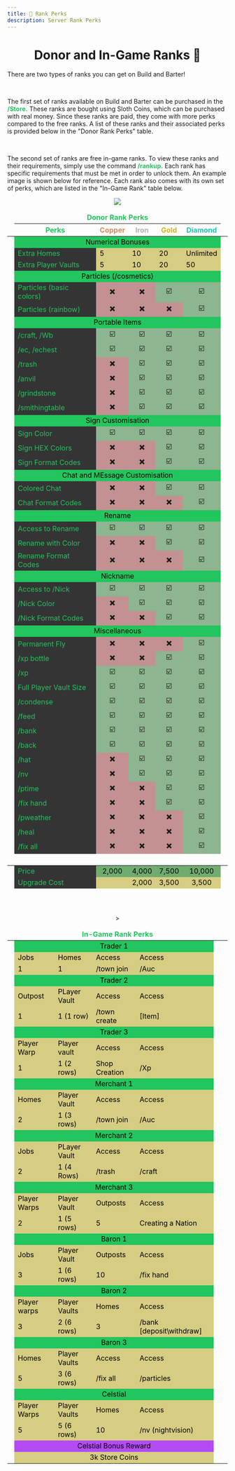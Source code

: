 ```yaml
---
title: 👑 Rank Perks
description: Server Rank Perks
---
```



<center><h1><b></b>Donor and In-Game Ranks 👑</b></h1></center>

 There are two types of ranks you can get on Build and Barter!

<br>

The first set of ranks available on Build and Barter can be purchased in the <span style="color:#22c55e;"><b>/Store.</b></span> These ranks are bought using Sloth Coins, which can be purchased with real money. Since these ranks are paid, they come with more perks compared to the free ranks. A list of these ranks and their associated perks is provided below in the "Donor Rank Perks" table.

<br>

The second set of ranks are free in-game ranks. To view these ranks and their requirements, simply use the command <span style="color:#22c55e;"><b>/rankup.</b></span> Each rank has specific requirements that must be met in order to unlock them. An example image is shown below for reference. Each rank also comes with its own set of perks, which are listed in the "In-Game Rank" table below.


<p align="center">
   <img src=/img/Rank_image.png" />


<table>
  <thead>
    <tr>
      <td scope="row" colspan="7" style="color:#22c55e"><center><b>Donor Rank Perks</b></center></td>
    </tr>
    <tr>
      <td></td>
      <th scope="col" style="color:#22c55e">Perks</th>
      <th scope="col" style="color:#dd8b58">Copper</th>
      <th scope="col" style="color:#b2b2b2">Iron</th>
      <th scope="col" style="color:#d8b317">Gold</th>
      <th scope="col" style="color:#22c5ac">Diamond</th>
      <td></td>
    </tr>
  </thead>
  <tbody>
    <tr>
        <td></td>
      <td scope="row" colspan="5" bgcolor="#22c55e" style="color:#000000"><center>Numerical Bonuses</center></td>
      <td></td>
      </tr>
      <tr>
      <td></td>
      <td scope="row" bgcolor="#343434" style="color:#22c55e">Extra Homes</td>
      <td bgcolor="#d6cd83" style="color:#000000">5</td>
      <td bgcolor="#d6cd83" style="color:#000000">10</td>
      <td bgcolor="#d6cd83" style="color:#000000">20</td>
      <td bgcolor="#d6cd83" style="color:#000000">Unlimited</td>
      <td></td>
    </tr>
    <tr>
      <td></td>
      <td scope="row" bgcolor="#343434" style="color:#22c55e">Extra Player Vaults</td>
      <td bgcolor="#d6cd83" style="color:#000000">5</td>
      <td bgcolor="#d6cd83" style="color:#000000">10</td>
      <td bgcolor="#d6cd83" style="color:#000000">20</td>
      <td bgcolor="#d6cd83" style="color:#000000">50</td>
      <td></td>
    <tr>
        <td></td>
      <td scope="row" colspan="5" bgcolor="#22c55e" style="color:#000000"><center>Particles (/cosmetics)</center></td>
      <td></td>
      </tr>
      <tr>
    <tr>
      <td></td>
        <td scope="row" bgcolor="#343434" style="color:#22c55e">Particles (basic colors)</td>
        <td bgcolor="#c39191"><center>✖️</center></td>
        <td bgcolor="#c39191"><center>✖️</center></td>
        <td bgcolor="#8db58f"><center>☑️</center></td>
        <td bgcolor="#8db58f"><center>☑️</center></td>
      <td></td>
    </tr>
    <tr>
      <td></td>
        <td scope="row" bgcolor="#343434" style="color:#22c55e">Particles (rainbow)</td>
        <td bgcolor="#c39191"><center>✖️</center></td>
        <td bgcolor="#c39191"><center>✖️</center></td>
        <td bgcolor="#c39191"><center>✖️</center></td>
        <td bgcolor="#8db58f"><center>☑️</center></td>
      <td></td>
    <tr>
        <td></td>
      <td scope="row" colspan="5" bgcolor="#22c55e" style="color:#000000"><center>Portable Items</center></td>
      <td></td>
      </tr>
      <tr>
    <tr>
      <td></td>
      <td scope="row" bgcolor="#343434" style="color:#22c55e">/craft, /Wb </td>
        <td bgcolor="#8db58f"><center>☑️</center></td>
        <td bgcolor="#8db58f"><center>☑️</center></td>
        <td bgcolor="#8db58f"><center>☑️</center></td>
        <td bgcolor="#8db58f"><center>☑️</center></td>
      <td></td>
    </tr>
    <tr>
      <td></td>
        <td scope="row" bgcolor="#343434" style="color:#22c55e">/ec, /echest</td>
        <td bgcolor="#8db58f"><center>☑️</center></td>
        <td bgcolor="#8db58f"><center>☑️</center></td>
        <td bgcolor="#8db58f"><center>☑️</center></td>
        <td bgcolor="#8db58f"><center>☑️</center></td>
      <td></td>
    </tr>
    <tr>
      <td></td>
        <td scope="row" bgcolor="#343434" style="color:#22c55e">/trash</td>
        <td bgcolor="#c39191"><center>✖️</center></td>
        <td bgcolor="#8db58f"><center>☑️</center></td>
        <td bgcolor="#8db58f"><center>☑️</center></td>
        <td bgcolor="#8db58f"><center>☑️</center></td>
      <td></td>
    </tr>
    <tr>
      <td></td>
        <td scope="row" bgcolor="#343434" style="color:#22c55e">/anvil</td>
        <td bgcolor="#c39191"><center>✖️</center></td>
        <td bgcolor="#8db58f"><center>☑️</center></td>
        <td bgcolor="#8db58f"><center>☑️</center></td>
        <td bgcolor="#8db58f"><center>☑️</center></td>
      <td></td>
    </tr>
    <tr>
      <td></td>
        <td scope="row" bgcolor="#343434" style="color:#22c55e">/grindstone</td>
        <td bgcolor="#c39191"><center>✖️</center></td>
        <td bgcolor="#8db58f"><center>☑️</center></td>
        <td bgcolor="#8db58f"><center>☑️</center></td>
        <td bgcolor="#8db58f"><center>☑️</center></td>
      <td></td>
    </tr>
    <tr>
      <td></td>
        <td scope="row" bgcolor="#343434" style="color:#22c55e">/smithingtable</td>
        <td bgcolor="#c39191"><center>✖️</center></td>
        <td bgcolor="#8db58f"><center>☑️</center></td>
        <td bgcolor="#8db58f"><center>☑️</center></td>
        <td bgcolor="#8db58f"><center>☑️</center></td>
      <td></td>
    <tr>
        <td></td>
      <td scope="row" colspan="5" bgcolor="#22c55e" style="color:#000000"><center>Sign Customisation</center></td>
      <td></td>
      </tr>
      <tr>
    <tr>
      <td></td>
      <td scope="row" bgcolor="#343434" style="color:#22c55e">Sign Color</td>
        <td bgcolor="#8db58f"><center>☑️</center></td>
        <td bgcolor="#8db58f"><center>☑️</center></td>
        <td bgcolor="#8db58f"><center>☑️</center></td>
        <td bgcolor="#8db58f"><center>☑️</center></td>
      <td></td>
    </tr>
    <tr>
      <td></td>
        <td scope="row" bgcolor="#343434" style="color:#22c55e">Sign HEX Colors</td>
        <td bgcolor="#c39191"><center>✖️</center></td>
        <td bgcolor="#c39191"><center>✖️</center></td>
        <td bgcolor="#8db58f"><center>☑️</center></td>
        <td bgcolor="#8db58f"><center>☑️</center></td>
      <td></td>
    </tr>
    <tr>
      <td></td>
      <td scope="row" bgcolor="#343434" style="color:#22c55e">Sign Format Codes</td>
      <td bgcolor="#c39191"><center>✖️</center></td>
      <td bgcolor="#c39191"><center>✖️</center></td>
        <td bgcolor="#8db58f"><center>☑️</center></td>
        <td bgcolor="#8db58f"><center>☑️</center></td>
      <td></td>
    <tr>
        <td></td>
      <td scope="row" colspan="5" bgcolor="#22c55e" style="color:#000000"><center>Chat and MEssage Customisation</center></td>
      <td></td>
      </tr>
      <tr>
    <tr>
      <td></td>
        <td scope="row" bgcolor="#343434" style="color:#22c55e">Colored Chat</td>
        <td bgcolor="#c39191"><center>✖️</center></td>
        <td bgcolor="#c39191"><center>✖️</center></td>
        <td bgcolor="#8db58f"><center>☑️</center></td>
        <td bgcolor="#8db58f"><center>☑️</center></td>
      <td></td>
    </tr>
    <tr>
      <td></td>
        <td scope="row" bgcolor="#343434" style="color:#22c55e">Chat Format Codes</td>
        <td bgcolor="#c39191"><center>✖️</center></td>
        <td bgcolor="#c39191"><center>✖️</center></td>
        <td bgcolor="#c39191"><center>✖️</center></td>
        <td bgcolor="#8db58f"><center>☑️</center></td>
      <td></td>
    <tr>
        <td></td>
        <td scope="row" colspan="5" bgcolor="#22c55e" style="color:#000000"><center>Rename</center></td>
        <td></td>
      </tr>
      <tr>
    <tr>
      <td></td>
      <td scope="row" bgcolor="#343434" style="color:#22c55e">Access to Rename</td>
        <td bgcolor="#8db58f"><center>☑️</center></td>
        <td bgcolor="#8db58f"><center>☑️</center></td>
        <td bgcolor="#8db58f"><center>☑️</center></td>
        <td bgcolor="#8db58f"><center>☑️</center></td>
      <td></td>
    </tr>
    <tr>
      <td></td>
        <td scope="row" bgcolor="#343434" style="color:#22c55e">Rename with Color</td>
        <td bgcolor="#c39191"><center>✖️</center></td>
        <td bgcolor="#c39191"><center>✖️</center></td>
        <td bgcolor="#8db58f"><center>☑️</center></td>
        <td bgcolor="#8db58f"><center>☑️</center></td>
      <td></td>
    </tr>
    <tr>
      <td></td>
        <td scope="row" bgcolor="#343434" style="color:#22c55e">Rename Format Codes</td>
        <td bgcolor="#c39191"><center>✖️</center></td>
        <td bgcolor="#c39191"><center>✖️</center></td>
        <td bgcolor="#c39191"><center>✖️</center></td>
        <td bgcolor="#8db58f"><center>☑️</center></td>
      <td></td>
    <tr>
        <td></td>
        <td scope="row" colspan="5" bgcolor="#22c55e" style="color:#000000"><center>Nickname</center></td>
        <td></td>
      </tr>
      <tr>
    <tr>
      <td></td>
        <td scope="row" bgcolor="#343434" style="color:#22c55e">Access to /Nick</td>
        <td bgcolor="#8db58f"><center>☑️</center></td>
        <td bgcolor="#8db58f"><center>☑️</center></td>
        <td bgcolor="#8db58f"><center>☑️</center></td>
        <td bgcolor="#8db58f"><center>☑️</center></td>
      <td></td>
    </tr>
    <tr>
      <td></td>
        <td scope="row" bgcolor="#343434" style="color:#22c55e">/Nick Color</td>
        <td bgcolor="#c39191"><center>✖️</center></td>
        <td bgcolor="#8db58f"><center>☑️</center></td>
        <td bgcolor="#8db58f"><center>☑️</center></td>
        <td bgcolor="#8db58f"><center>☑️</center></td>
      <td></td>
    </tr>
    <tr>
      <td></td>
        <td scope="row" bgcolor="#343434" style="color:#22c55e">/Nick Format Codes</td>
        <td bgcolor="#c39191"><center>✖️</center></td>
        <td bgcolor="#c39191"><center>✖️</center></td>
        <td bgcolor="#8db58f"><center>☑️</center></td>
        <td bgcolor="#8db58f"><center>☑️</center></td>
      <td></td>
    <tr>
        <td></td>
      <td scope="row" colspan="5" bgcolor="#22c55e" style="color:#000000"><center>Miscellaneous</center></td>
      <td></td>
      </tr>
      <tr>
    <tr>
      <td></td>
        <td scope="row" bgcolor="#343434" style="color:#22c55e">Permanent Fly</td>
        <td bgcolor="#c39191"><center>✖️</center></td>
        <td bgcolor="#c39191"><center>✖️</center></td>
        <td bgcolor="#c39191"><center>✖️</center></td>
        <td bgcolor="#8db58f"><center>☑️</center></td>
      <td></td>
    </tr>
    <tr>
      <td></td>
        <td scope="row" bgcolor="#343434" style="color:#22c55e">/xp bottle</td>
        <td bgcolor="#c39191"><center>✖️</center></td>
        <td bgcolor="#c39191"><center>✖️</center></td>
        <td bgcolor="#8db58f"><center>☑️</center></td>
        <td bgcolor="#8db58f"><center>☑️</center></td>
      <td></td>
    </tr>
    <tr>
      <td></td>
        <td scope="row" bgcolor="#343434" style="color:#22c55e">/xp</td>
        <td bgcolor="#8db58f"><center>☑️</center></td>
        <td bgcolor="#8db58f"><center>☑️</center></td>
        <td bgcolor="#8db58f"><center>☑️</center></td>
        <td bgcolor="#8db58f"><center>☑️</center></td>
      <td></td>
    </tr>
    <tr>
      <td></td>
        <td scope="row" bgcolor="#343434" style="color:#22c55e">Full Player Vault Size</td>
        <td bgcolor="#8db58f"><center>☑️</center></td>
        <td bgcolor="#8db58f"><center>☑️</center></td>
        <td bgcolor="#8db58f"><center>☑️</center></td>
        <td bgcolor="#8db58f"><center>☑️</center></td>
      <td></td>
    </tr>
    <tr>
      <td></td>
        <td scope="row" bgcolor="#343434" style="color:#22c55e">/condense</td>
        <td bgcolor="#8db58f"><center>☑️</center></td>
        <td bgcolor="#8db58f"><center>☑️</center></td>
        <td bgcolor="#8db58f"><center>☑️</center></td>
        <td bgcolor="#8db58f"><center>☑️</center></td>
      <td></td>
    </tr>
    <tr>
      <td></td>
        <td scope="row" bgcolor="#343434" style="color:#22c55e">/feed</td>
        <td bgcolor="#8db58f"><center>☑️</center></td>
        <td bgcolor="#8db58f"><center>☑️</center></td>
        <td bgcolor="#8db58f"><center>☑️</center></td>
        <td bgcolor="#8db58f"><center>☑️</center></td>
      <td></td>
    </tr>
    <tr>
      <td></td>
        <td scope="row" bgcolor="#343434" style="color:#22c55e">/bank</td>
        <td bgcolor="#8db58f"><center>☑️</center></td>
        <td bgcolor="#8db58f"><center>☑️</center></td>
        <td bgcolor="#8db58f"><center>☑️</center></td>
        <td bgcolor="#8db58f"><center>☑️</center></td>
      <td></td>
    </tr>
    <tr>
      <td></td>
        <td scope="row" bgcolor="#343434" style="color:#22c55e">/back</td>
        <td bgcolor="#8db58f"><center>☑️</center></td>
        <td bgcolor="#8db58f"><center>☑️</center></td>
        <td bgcolor="#8db58f"><center>☑️</center></td>
        <td bgcolor="#8db58f"><center>☑️</center></td>
      <td></td>
    </tr>
    <tr>
      <td></td>
        <td scope="row" bgcolor="#343434" style="color:#22c55e">/hat</td>
        <td bgcolor="#c39191"><center>✖️</center></td>
        <td bgcolor="#8db58f"><center>☑️</center></td>
        <td bgcolor="#8db58f"><center>☑️</center></td>
        <td bgcolor="#8db58f"><center>☑️</center></td>
      <td></td>
    </tr>
    <tr>
      <td></td>
        <td scope="row" bgcolor="#343434" style="color:#22c55e">/nv</td>
        <td bgcolor="#c39191"><center>✖️</center></td>
        <td bgcolor="#8db58f"><center>☑️</center></td>
        <td bgcolor="#8db58f"><center>☑️</center></td>
        <td bgcolor="#8db58f"><center>☑️</center></td>
      <td></td>
    </tr>
    <tr>
      <td></td>
        <td scope="row" bgcolor="#343434" style="color:#22c55e">/ptime</td>
        <td bgcolor="#c39191"><center>✖️</center></td>
        <td bgcolor="#c39191"><center>✖️</center></td>
        <td bgcolor="#8db58f"><center>☑️</center></td>
        <td bgcolor="#8db58f"><center>☑️</center></td>
      <td></td>
    </tr>
    <tr>
      <td></td>
        <td scope="row" bgcolor="#343434" style="color:#22c55e">/fix hand</td>
        <td bgcolor="#c39191"><center>✖️</center></td>
        <td bgcolor="#c39191"><center>✖️</center></td>
        <td bgcolor="#8db58f"><center>☑️</center></td>
        <td bgcolor="#8db58f"><center>☑️</center></td>
      <td></td>
    </tr>
    <tr>
      <td></td>
        <td scope="row" bgcolor="#343434" style="color:#22c55e">/pweather</td>
        <td bgcolor="#c39191"><center>✖️</center></td>
        <td bgcolor="#c39191"><center>✖️</center></td>
        <td bgcolor="#c39191"><center>✖️</center></td>
        <td bgcolor="#8db58f"><center>☑️</center></td>
      <td></td>
    </tr>
    <tr>
      <td></td>
      <td scope="row" bgcolor="#343434" style="color:#22c55e">/heal</td>
      <td bgcolor="#c39191"><center>✖️</center></td>
      <td bgcolor="#c39191"><center>✖️</center></td>
      <td bgcolor="#c39191"><center>✖️</center></td>
      <td bgcolor="#8db58f"><center>☑️</td>
      <td></td>
    </tr>
    <tr>
      <td></td>
        <td scope="row" bgcolor="#343434" style="color:#22c55e">/fix all</td>
        <td bgcolor="#c39191"><center>✖️</center></td>
        <td bgcolor="#c39191"><center>✖️</center></td>
        <td bgcolor="#c39191"><center>✖️</center></td>
        <td bgcolor="#8db58f"><center>☑️</center></td>
      <td></td>
    </tr>
    <tr>
      <td scope="row" colspan="7">‎ </td>
    </tr>
  </tbody>
  <tfoot>
    <tr>
      <td></td>
      <td scope="row" bgcolor="#343434" style="color:#22c55e">Price</td>
      <td bgcolor="#70ac70" style="color:#000000"><center>2,000</td>
      <td bgcolor="#70ac70" style="color:#000000"><center>4,000</td>
      <td bgcolor="#70ac70" style="color:#000000"><center>7,500</td>
      <td bgcolor="#70ac70" style="color:#000000"><center>10,000</td>
      <td></td>
    </tr>
    <tr>
      <td></td>
      <td scope="row" bgcolor="#343434" style="color:#22c55e">Upgrade Cost</td>
      <td bgcolor="#d6cd83"></td>
      <td bgcolor="#d6cd83" style="color:#000000"><center>2,000</td>
      <td bgcolor="#d6cd83" style="color:#000000"><center>3,500</td>
      <td bgcolor="#d6cd83" style="color:#000000"><center>3,500</td>
      <td></td>
    </tr>
    <tr>
      <td scope="row" colspan="7">‎ </td>
    </tr>
  </tfoot>
</table>


<br>

<table>
  <thead>
    <tr>
      <td scope="row" colspan="7" style="color:#22c55e"><center><b>In-Game Rank Perks</b></center></td>
    </tr>
    <tr>
    </tr>
  </thead>
  <tbody>
    <tr>
        <td></td>
      <td scope="row" colspan="4" bgcolor="#22c55e" style="color:#000000"><center>Trader 1</center></td>
      <td></td>
      </tr>
      <tr>
      <td></td>
      <td bgcolor="#d6cd83" style="color:#000000">Jobs</td>
      <td bgcolor="#d6cd83" style="color:#000000">Homes</td>
      <td bgcolor="#d6cd83" style="color:#000000">Access</td>
      <td bgcolor="#d6cd83" style="color:#000000">Access</td>
      <td></td>
    </tr>
    <tr>
      <td></td>
      <td bgcolor="#d6cd83" style="color:#000000">1</td>
      <td bgcolor="#d6cd83" style="color:#000000">1</td>
      <td bgcolor="#d6cd83" style="color:#000000">/town join</td>
      <td bgcolor="#d6cd83" style="color:#000000">/Auc</td>>
      <td></td>
     <td></td>
    <tr>
         <tr>
        <td></td>
      <td scope="row" colspan="4" bgcolor="#22c55e" style="color:#000000"><center>Trader 2</center></td>
      <td></td>
      </tr>
      <tr>
      <td></td>
      <td bgcolor="#d6cd83" style="color:#000000">Outpost</td>
      <td bgcolor="#d6cd83" style="color:#000000">PLayer Vault</td>
      <td bgcolor="#d6cd83" style="color:#000000">Access</td>
      <td bgcolor="#d6cd83" style="color:#000000">Access</td>
      <td></td>
    </tr>
    <tr>
      <td></td>
      <td bgcolor="#d6cd83" style="color:#000000">1</td>
      <td bgcolor="#d6cd83" style="color:#000000">1 (1 row)</td>
      <td bgcolor="#d6cd83" style="color:#000000">/town create</td>
      <td bgcolor="#d6cd83" style="color:#000000">[Item]</td>
      <td></td>
     <td></td>
    <tr>
         <tr>
        <td></td>
      <td scope="row" colspan="4" bgcolor="#22c55e" style="color:#000000"><center>Trader 3</center></td>
      <td></td>
      </tr>
      <tr>
      <td></td>
      <td bgcolor="#d6cd83" style="color:#000000">Player Warp</td>
      <td bgcolor="#d6cd83" style="color:#000000">Player vault</td>
      <td bgcolor="#d6cd83" style="color:#000000">Access</td>
      <td bgcolor="#d6cd83" style="color:#000000">Access</td>
      <td></td>
    </tr>
    <tr>
      <td></td>
      <td bgcolor="#d6cd83" style="color:#000000">1</td>
      <td bgcolor="#d6cd83" style="color:#000000">1 (2 rows)</td>
      <td bgcolor="#d6cd83" style="color:#000000">Shop Creation</td>
      <td bgcolor="#d6cd83" style="color:#000000">/Xp</td>
      <td></td>
     <td></td>
    <tr>
         <tr>
        <td></td>
      <td scope="row" colspan="4" bgcolor="#22c55e" style="color:#000000"><center>Merchant 1</center></td>
      <td></td>
      </tr>
      <tr>
      <td></td>
      <td bgcolor="#d6cd83" style="color:#000000">Homes</td>
      <td bgcolor="#d6cd83" style="color:#000000">Player Vault</td>
      <td bgcolor="#d6cd83" style="color:#000000">Access</td>
      <td bgcolor="#d6cd83" style="color:#000000">Access</td>
      <td></td>
    </tr>
    <tr>
      <td></td>
      <td bgcolor="#d6cd83" style="color:#000000">2</td>
      <td bgcolor="#d6cd83" style="color:#000000">1 (3 rows)</td>
      <td bgcolor="#d6cd83" style="color:#000000">/town join</td>
      <td bgcolor="#d6cd83" style="color:#000000">/Auc</td>
      <td></td>
     <td></td>
    <tr>
         <tr>
        <td></td>
      <td scope="row" colspan="4" bgcolor="#22c55e" style="color:#000000"><center>Merchant 2</center></td>
      <td></td>
      </tr>
      <tr>
      <td></td>
      <td bgcolor="#d6cd83" style="color:#000000">Jobs</td>
      <td bgcolor="#d6cd83" style="color:#000000">PLayer Vault</td>
      <td bgcolor="#d6cd83" style="color:#000000">Access</td>
      <td bgcolor="#d6cd83" style="color:#000000">Access</td>
      <td></td>
    </tr>
    <tr>
      <td></td>
      <td bgcolor="#d6cd83" style="color:#000000">2</td>
      <td bgcolor="#d6cd83" style="color:#000000">1 (4 Rows)</td>
      <td bgcolor="#d6cd83" style="color:#000000">/trash</td>
      <td bgcolor="#d6cd83" style="color:#000000">/craft</td>
      <td></td>
     <td></td>
    <tr>
         <tr>
        <td></td>
      <td scope="row" colspan="4" bgcolor="#22c55e" style="color:#000000"><center>Merchant 3</center></td>
      <td></td>
      </tr>
      <tr>
      <td></td>
      <td bgcolor="#d6cd83" style="color:#000000">Player Warps</td>
      <td bgcolor="#d6cd83" style="color:#000000">Player Vault</td>
      <td bgcolor="#d6cd83" style="color:#000000">Outposts</td>
      <td bgcolor="#d6cd83" style="color:#000000">Access</td>
      <td></td>
    </tr>
    <tr>
      <td></td>
      <td bgcolor="#d6cd83" style="color:#000000">2</td>
      <td bgcolor="#d6cd83" style="color:#000000">1 (5 rows)</td>
      <td bgcolor="#d6cd83" style="color:#000000">5</td>
      <td bgcolor="#d6cd83" style="color:#000000">Creating a Nation</td>
      <td></td>
     <td></td>
    <tr>
         <tr>
        <td></td>
      <td scope="row" colspan="4" bgcolor="#22c55e" style="color:#000000"><center>Baron 1</center></td>
      <td></td>
      </tr>
      <tr>
      <td></td>
      <td bgcolor="#d6cd83" style="color:#000000">Jobs</td>
      <td bgcolor="#d6cd83" style="color:#000000">Player Vault</td>
      <td bgcolor="#d6cd83" style="color:#000000">Outposts</td>
      <td bgcolor="#d6cd83" style="color:#000000">Access</td>
      <td></td>
    </tr>
    <tr>
      <td></td>
      <td bgcolor="#d6cd83" style="color:#000000">3</td>
      <td bgcolor="#d6cd83" style="color:#000000">1 (6 rows)</td>
      <td bgcolor="#d6cd83" style="color:#000000">10</td>
      <td bgcolor="#d6cd83" style="color:#000000">/fix hand</td>
      <td></td>
     <td></td>
    <tr>
         <tr>
        <td></td>
      <td scope="row" colspan="4" bgcolor="#22c55e" style="color:#000000"><center>Baron 2</center></td>
      <td></td>
      </tr>
      <tr>
      <td></td>
      <td bgcolor="#d6cd83" style="color:#000000">Player warps</td>
      <td bgcolor="#d6cd83" style="color:#000000">Player Vaults</td>
      <td bgcolor="#d6cd83" style="color:#000000">Homes</td>
      <td bgcolor="#d6cd83" style="color:#000000">Access</td>
      <td></td>
    </tr>
    <tr>
      <td></td>
      <td bgcolor="#d6cd83" style="color:#000000">3</td>
      <td bgcolor="#d6cd83" style="color:#000000">2 (6 rows)</td>
      <td bgcolor="#d6cd83" style="color:#000000">3</td>
      <td bgcolor="#d6cd83" style="color:#000000">/bank [deposit\withdraw]</td>
      <td></td>
     <td></td>
    <tr>
         <tr>
        <td></td>
      <td scope="row" colspan="4" bgcolor="#22c55e" style="color:#000000"><center>Baron 3</center></td>
      <td></td>
      </tr>
      <tr>
      <td></td>
      <td bgcolor="#d6cd83" style="color:#000000">Homes</td>
      <td bgcolor="#d6cd83" style="color:#000000">Player Vaults</td>
      <td bgcolor="#d6cd83" style="color:#000000">Access</td>
      <td bgcolor="#d6cd83" style="color:#000000">Access</td>
      <td></td>
    </tr>
    <tr>
      <td></td>
      <td bgcolor="#d6cd83" style="color:#000000">5</td>
      <td bgcolor="#d6cd83" style="color:#000000">3 (6 rows)</td>
      <td bgcolor="#d6cd83" style="color:#000000">/fix all</td>
      <td bgcolor="#d6cd83" style="color:#000000">/particles</td>
      <td></td>
     <td></td>
    <tr>
         <tr>
        <td></td>
      <td scope="row" colspan="4" bgcolor="#22c55e" style="color:#000000"><center>Celstial</center></td>
      <td></td>
      </tr>
      <tr>
      <td></td>
      <td bgcolor="#d6cd83" style="color:#000000">Player Warps</td>
      <td bgcolor="#d6cd83" style="color:#000000">Player Vaults</td>
      <td bgcolor="#d6cd83" style="color:#000000">Homes</td>
      <td bgcolor="#d6cd83" style="color:#000000">Access</td>
      <td></td>
    </tr>
    <tr>
      <td></td>
      <td bgcolor="#d6cd83" style="color:#000000">5</td>
      <td bgcolor="#d6cd83" style="color:#000000">5 (6 rows)</td>
      <td bgcolor="#d6cd83" style="color:#000000">10</td>
      <td bgcolor="#d6cd83" style="color:#000000">/nv (nightvision)</td>
      <td></td>
     <td></td>
         <tr>
        <td></td>
      <td scope="row" colspan="4" bgcolor="#B24BF3" style="color:#000000"><center>Celstial Bonus Reward</center></td>
      <td></td>
      </tr>
      <tr>
      <td></td>
 <td scope="row" colspan="4" bgcolor="#d6cd83" style="color:#000000"><center>3k Store Coins</center></td>
     <td></td>
    </tr>
  <tfoot>
    <tr>
      <td scope="row" colspan="7">‎ </td>
    </tr>
  </tfoot>
 </table>
